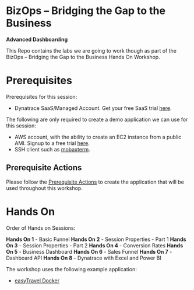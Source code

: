 # BizOps – Bridging the Gap to the Business

**Advanced Dashboarding**

This Repo contains the labs we are going to work though as part of the BizOps – Bridging the Gap to the Business Hands On Workshop.

# Prerequisites

Prerequisites for this session:

* Dynatrace SaaS/Managed Account. Get your free SaaS trial [here](https://www.dynatrace.com/trial/).

The following are only required to create a demo application we can use for this session:
* AWS account, with the ability to create an EC2 instance from a public AMI. Signup to a free trial [here](https://aws.amazon.com/free/).
* SSH client such as [mobaxterm](https://mobaxterm.mobatek.net/).

## Prerequisite Actions
Please follow the [Prerequisite Actions](/Prerequisite%20Actions) to create the application that will be used throughout this workshop.

# Hands On


Order of Hands on Sessions:

**Hands On 1** - Basic Funnel
**Hands On 2** - Session Properties - Part 1
**Hands On 3** - Session Properties - Part 2
**Hands On 4** - Conversion Rates
**Hands On 5** - Business Dashboard
**Hands On 6** - Sales Funnel
**Hands On 7** - Dashboard API
**Hands On 8** - Dynatrace with Excel and Power BI


The workshop uses the following example application:

* [easyTravel Docker](https://github.com/Dynatrace/easyTravel-Docker)